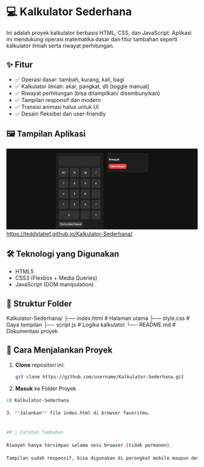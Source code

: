 # 💻 Kalkulator Sederhana

Ini adalah proyek kalkulator berbasis HTML, CSS, dan JavaScript. Aplikasi ini mendukung operasi matematika dasar dan fitur tambahan seperti kalkulator ilmiah serta riwayat perhitungan.

## ✨ Fitur

- ✅ Operasi dasar: tambah, kurang, kali, bagi
- ✅ Kalkulator ilmiah: akar, pangkat, dll (toggle manual)
- ✅ Riwayat perhitungan (bisa ditampilkan/ disembunyikan)
- ✅ Tampilan responsif dan modern
- ✅ Transisi animasi halus untuk UI
- ✅ Desain fleksibel dan user-friendly


## 🖼️ Tampilan Aplikasi

![Tampilan Kalkulator](image.png) 
https://teddylatief.github.io/Kalkulator-Sederhana/

## 🛠️ Teknologi yang Digunakan

- HTML5
- CSS3 (Flexbox + Media Queries)
- JavaScript (DOM manipulation)

## 📁 Struktur Folder

Kalkulator-Sederhana/
├── index.html # Halaman utama
├── style.css # Gaya tampilan
├── script.js # Logika kalkulator
└── README.md # Dokumentasi proyek



## 🚀 Cara Menjalankan Proyek

1. **Clone** repositori ini:

   ```bash
   git clone https://github.com/username/Kalkulator-Sederhana.git

2. **Masuk** ke Folder Proyek

  ```bash
  cd Kalkulator-Sederhana

3. **Jalankan** file index.html di browser favoritmu.


## 📌 Catatan Tambahan

Riwayat hanya tersimpan selama sesi browser (tidak permanen).

Tampilan sudah responsif, bisa digunakan di perangkat mobile maupun desktop.